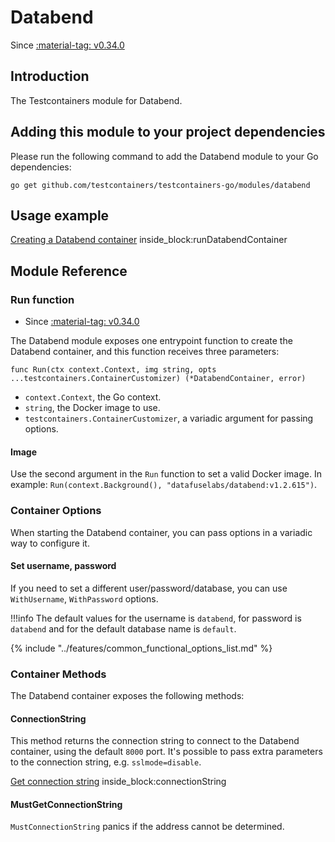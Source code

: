 # Databend

Since <a href="https://github.com/testcontainers/testcontainers-go/releases/tag/v0.34.0"><span class="tc-version">:material-tag: v0.34.0</span></a>

## Introduction

The Testcontainers module for Databend.

## Adding this module to your project dependencies

Please run the following command to add the Databend module to your Go dependencies:

```
go get github.com/testcontainers/testcontainers-go/modules/databend
```

## Usage example

<!--codeinclude-->
[Creating a Databend container](../../modules/databend/examples_test.go) inside_block:runDatabendContainer
<!--/codeinclude-->

## Module Reference

### Run function

- Since <a href="https://github.com/testcontainers/testcontainers-go/releases/tag/v0.34.0"><span class="tc-version">:material-tag: v0.34.0</span></a>

The Databend module exposes one entrypoint function to create the Databend container, and this function receives three parameters:

```golang
func Run(ctx context.Context, img string, opts ...testcontainers.ContainerCustomizer) (*DatabendContainer, error)
```

- `context.Context`, the Go context.
- `string`, the Docker image to use.
- `testcontainers.ContainerCustomizer`, a variadic argument for passing options.

#### Image

Use the second argument in the `Run` function to set a valid Docker image.
In example: `Run(context.Background(), "datafuselabs/databend:v1.2.615")`.

### Container Options

When starting the Databend container, you can pass options in a variadic way to configure it.

#### Set username, password

If you need to set a different user/password/database, you can use `WithUsername`, `WithPassword` options.

!!!info
The default values for the username is `databend`, for password is `databend` and for the default database name is `default`.

{% include "../features/common_functional_options_list.md" %}

### Container Methods

The Databend container exposes the following methods:

#### ConnectionString

This method returns the connection string to connect to the Databend container, using the default `8000` port.
It's possible to pass extra parameters to the connection string, e.g. `sslmode=disable`.

<!--codeinclude-->
[Get connection string](../../modules/databend/databend_test.go) inside_block:connectionString
<!--/codeinclude-->

#### MustGetConnectionString

`MustConnectionString` panics if the address cannot be determined.
